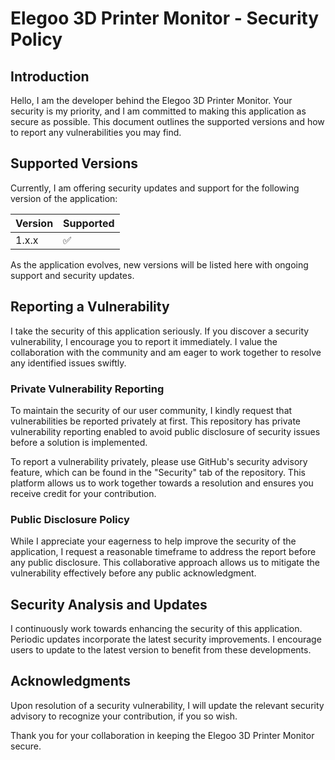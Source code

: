# Elegoo 3D Printer Monitor - Security Policy

## Introduction

Hello, I am the developer behind the Elegoo 3D Printer Monitor. Your security is my priority, and I am committed to making this application as secure as possible. This document outlines the supported versions and how to report any vulnerabilities you may find.

## Supported Versions

Currently, I am offering security updates and support for the following version of the application:

| Version | Supported          |
| ------- | ------------------ |
| 1.x.x   | :white_check_mark: |

As the application evolves, new versions will be listed here with ongoing support and security updates.

## Reporting a Vulnerability

I take the security of this application seriously. If you discover a security vulnerability, I encourage you to report it immediately. I value the collaboration with the community and am eager to work together to resolve any identified issues swiftly.

### Private Vulnerability Reporting

To maintain the security of our user community, I kindly request that vulnerabilities be reported privately at first. This repository has private vulnerability reporting enabled to avoid public disclosure of security issues before a solution is implemented.

To report a vulnerability privately, please use GitHub's security advisory feature, which can be found in the "Security" tab of the repository. This platform allows us to work together towards a resolution and ensures you receive credit for your contribution.

### Public Disclosure Policy

While I appreciate your eagerness to help improve the security of the application, I request a reasonable timeframe to address the report before any public disclosure. This collaborative approach allows us to mitigate the vulnerability effectively before any public acknowledgment.

## Security Analysis and Updates

I continuously work towards enhancing the security of this application. Periodic updates incorporate the latest security improvements. I encourage users to update to the latest version to benefit from these developments.

## Acknowledgments

Upon resolution of a security vulnerability, I will update the relevant security advisory to recognize your contribution, if you so wish.

Thank you for your collaboration in keeping the Elegoo 3D Printer Monitor secure.
